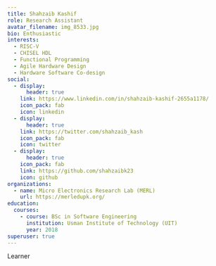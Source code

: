 ```yaml
---
title: Shahzaib Kashif
role: Research Assistant
avatar_filename: img_8533.jpg
bio: Enthusiastic
interests:
  - RISC-V
  - CHISEL HDL
  - Functional Programming
  - Agile Hardware Design
  - Hardware Software Co-design
social:
  - display:
      header: true
    link: https://www.linkedin.com/in/shahzaib-kashif-2655a1178/
    icon_pack: fab
    icon: linkedin
  - display:
      header: true
    link: https://twitter.com/shahzaib_kash
    icon_pack: fab
    icon: twitter
  - display:
      header: true
    icon_pack: fab
    link: https://github.com/shahzaibk23
    icon: github
organizations:
  - name: Micro Electronics Research Lab (MERL)
    url: https://merledupk.org/
education:
  courses:
    - course: BSc in Software Engineering
      institution: Usman Institute of Technology (UIT)
      year: 2018
superuser: true
---
```

L﻿earner